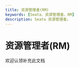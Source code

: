 ```yaml
---
title: 资源管理者(RM)
keywords: [Seata、资源管理者、RM]
description: Seata 资源管理者。
---
```


# 资源管理者(RM)

欢迎认领补充此文档